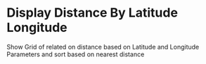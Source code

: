 # Display Distance By Latitude Longitude

Show Grid of related on distance based on Latitude and Longitude Parameters and sort based on nearest distance
